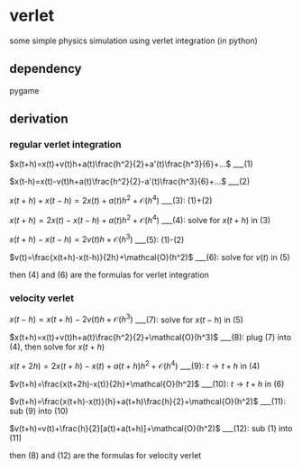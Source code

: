 # verlet

some simple physics simulation using verlet integration (in python)

## dependency

pygame

## derivation
### regular verlet integration
$x(t+h)=x(t)+v(t)h+a(t)\frac{h^2}{2}+a'(t)\frac{h^3}{6}+...$ ___(1)

$x(t-h)=x(t)-v(t)h+a(t)\frac{h^2}{2}-a'(t)\frac{h^3}{6}+...$ ___(2)

$x(t+h)+x(t-h)=2x(t)+a(t)h^2+\mathcal{O}(h^4)$ ___(3): (1)+(2)

$x(t+h)=2x(t)-x(t-h)+a(t)h^2+\mathcal{O}(h^4)$ ___(4): solve for $x(t+h)$ in (3)

$x(t+h)-x(t-h)=2v(t)h+\mathcal{O}(h^3)$ ___(5): (1)-(2)

$v(t)=\frac{x(t+h)-x(t-h)}{2h}+\mathcal{O}(h^2)$ ___(6): solve for $v(t)$ in (5)

then (4) and (6) are the formulas for verlet integration

### velocity verlet

$x(t-h)=x(t+h)-2v(t)h+\mathcal{O}(h^3)$ ___(7): solve for $x(t-h)$ in (5)

$x(t+h)=x(t)+v(t)h+a(t)\frac{h^2}{2}+\mathcal{O}(h^3)$ ___(8): plug (7) into (4), then solve for $x(t+h)$

$x(t+2h)=2x(t+h)-x(t)+a(t+h)h^2+\mathcal{O}(h^4)$ ___(9): $t\rightarrow t+h$ in (4)

$v(t+h)=\frac{x(t+2h)-x(t)}{2h}+\mathcal{O}(h^2)$ ___(10): $t\rightarrow t+h$ in (6)

$v(t+h)=\frac{x(t+h)-x(t)}{h}+a(t+h)\frac{h}{2}+\mathcal{O}(h^2)$ ___(11): sub (9) into (10)

$v(t+h)=v(t)+\frac{h}{2}[a(t)+a(t+h)]+\mathcal{O}(h^2)$ ___(12): sub (1) into (11)

then (8) and (12) are the formulas for velocity verlet
